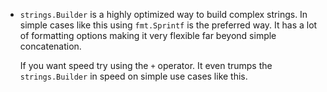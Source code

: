 - `strings.Builder` is a highly optimized way to build complex strings. 
In simple cases like this using `fmt.Sprintf` is the preferred way. It has a lot
of formatting options making it very flexible far beyond simple concatenation.

  If you want speed try using the `+` operator. It even trumps the `strings.Builder` 
  in speed on simple use cases like this.
